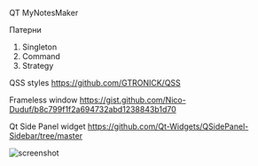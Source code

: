 QT MyNotesMaker

Патерни
1. Singleton
2. Command
3. Strategy

QSS styles https://github.com/GTRONICK/QSS

Frameless window https://gist.github.com/Nico-Duduf/b8c799f1f2a694732abd1238843b1d70

Qt Side Panel widget https://github.com/Qt-Widgets/QSidePanel-Sidebar/tree/master

![screenshot](https://github.com/pvasya/OOOP/assets/48941205/9bb4d395-52fd-42ce-a1fd-5b7a717ffd4e)
